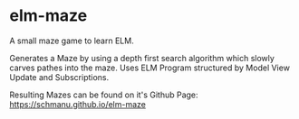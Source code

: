 # elm-maze
A small maze game to learn ELM.

Generates a Maze by using a depth first search algorithm which slowly carves pathes into the maze.
Uses ELM Program structured by Model View Update and Subscriptions.

Resulting Mazes can be found on it's Github Page: https://schmanu.github.io/elm-maze
